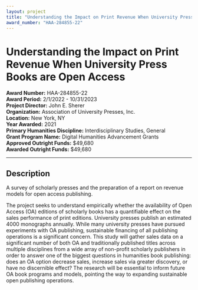 ```yaml
---
layout: project
title: "Understanding the Impact on Print Revenue When University Press Books are Open Access"
award_number: "HAA-284855-22"
---
```



# Understanding the Impact on Print Revenue When University Press Books are Open Access

**Award Number:** HAA-284855-22  
**Award Period:** 2/1/2022 - 10/31/2023  
**Project Director:** John E. Sherer  
**Organization:** Association of University Presses, Inc.  
**Location:** New York, NY  
**Year Awarded:** 2021  
**Primary Humanities Discipline:** Interdisciplinary Studies, General  
**Grant Program Name:** Digital Humanities Advancement Grants  
**Approved Outright Funds:** $49,680  
**Awarded Outright Funds:** $49,680  

---

## Description

<p>A survey of scholarly presses and the preparation of a report on revenue models for open access publishing.</p>
<p>The project seeks to understand empirically whether the availability of Open Access (OA) editions of scholarly books has a quantifiable effect on the sales performance of print editions. University presses publish an estimated 4000 monographs annually. While many university presses have pursued experiments with OA publishing, sustainable financing of all publishing operations is a significant concern. This study will gather sales data on a significant number of both OA and traditionally published titles across multiple disciplines from a wide array of non-profit scholarly publishers in order to answer one of the biggest questions in humanities book publishing: does an OA option decrease sales, increase sales via greater discovery, or have no discernible effect? The research will be essential to inform future OA book programs and models, pointing the way to expanding sustainable open publishing operations.</p>
